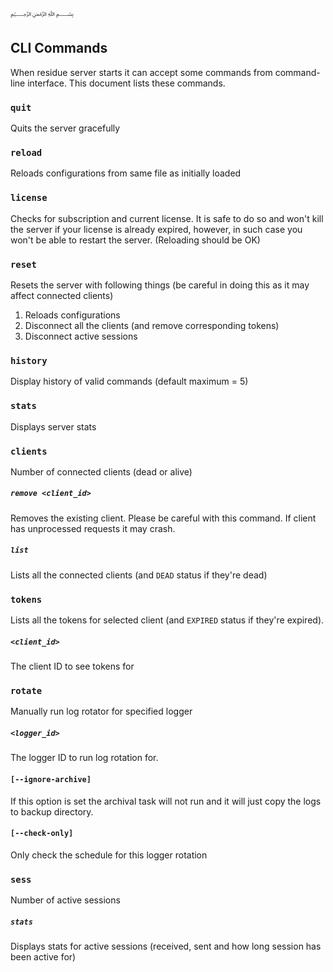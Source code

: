 ﷽

## CLI Commands
When residue server starts it can accept some commands from command-line interface. This document lists these commands.

### `quit`
Quits the server gracefully

### `reload`
Reloads configurations from same file as initially loaded

### `license`
Checks for subscription and current license. It is safe to do so and won't kill the server if your license is already expired, however, in such case you won't be able to restart the server. (Reloading should be OK)

### `reset`
Resets the server with following things (be careful in doing this as it may affect connected clients)

 1. Reloads configurations
 2. Disconnect all the clients (and remove corresponding tokens)
 3. Disconnect active sessions

### `history`
Display history of valid commands (default maximum = 5)

### `stats`
Displays server stats

### `clients`
Number of connected clients (dead or alive)

##### `remove <client_id>`
Removes the existing client. Please be careful with this command. If client has unprocessed requests it may crash.

##### `list`
Lists all the connected clients (and `DEAD` status if they're dead)

### `tokens`
Lists all the tokens for selected client (and `EXPIRED` status if they're expired).

##### `<client_id>`
The client ID to see tokens for

### `rotate`
Manually run log rotator for specified logger

##### `<logger_id>`
The logger ID to run log rotation for.

#### `[--ignore-archive]`
If this option is set the archival task will not run and it will just copy the logs to backup directory.

#### `[--check-only]`
Only check the schedule for this logger rotation

### `sess`
Number of active sessions

##### `stats`
Displays stats for active sessions (received, sent and how long session has been active for)
